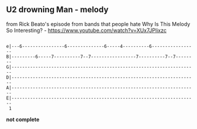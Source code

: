 ## U2 drowning Man - melody
from Rick Beato's episode from bands that people hate
Why Is This Melody So Interesting? - https://www.youtube.com/watch?v=XUx7JPlixzc

```text

e|---6----------------6--------------6-----4----------6-----------------
B|---------6-----7----------7--7-----------------7----------7--7--------
G|----------------------------------------------------------------------
D|----------------------------------------------------------------------
A|----------------------------------------------------------------------
E|----------------------------------------------------------------------
 1

 ```
 **not complete**
